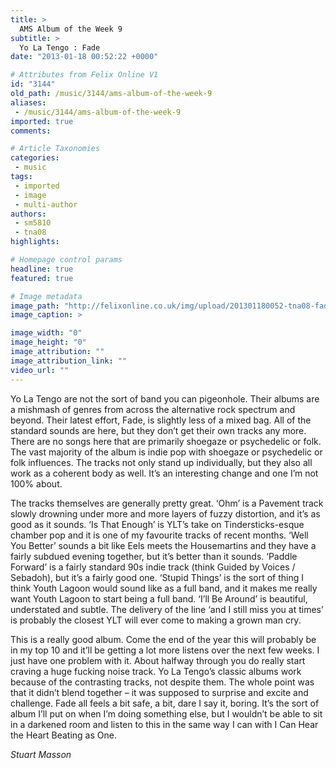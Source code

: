 ```yaml
---
title: >
  AMS Album of the Week 9
subtitle: >
  Yo La Tengo : Fade
date: "2013-01-18 00:52:22 +0000"

# Attributes from Felix Online V1
id: "3144"
old_path: /music/3144/ams-album-of-the-week-9
aliases:
 - /music/3144/ams-album-of-the-week-9
imported: true
comments:

# Article Taxonomies
categories:
 - music
tags:
 - imported
 - image
 - multi-author
authors:
 - sm5810
 - tna08
highlights:

# Homepage control params
headline: true
featured: true

# Image metadata
image_path: "http://felixonline.co.uk/img/upload/201301180052-tna08-fade.jpg"
image_caption: >

image_width: "0"
image_height: "0"
image_attribution: ""
image_attribution_link: ""
video_url: ""
---
```


Yo La Tengo are not the sort of band you can pigeonhole. Their albums are a mishmash of genres from across the alternative rock spectrum and beyond. Their latest effort, Fade, is slightly less of a mixed bag. All of the standard sounds are here, but they don’t get their own tracks any more. There are no songs here that are primarily shoegaze or psychedelic or folk. The vast majority of the album is indie pop with shoegaze or psychedelic or folk influences. The tracks not only stand up individually, but they also all work as a coherent body as well. It’s an interesting change and one I’m not 100% about.

The tracks themselves are generally pretty great. ‘Ohm’ is a Pavement track slowly drowning under more and more layers of fuzzy distortion, and it’s as good as it sounds. ‘Is That Enough’ is YLT’s take on Tindersticks-esque chamber pop and it is one of my favourite tracks of recent months. ‘Well You Better’ sounds a bit like Eels meets the Housemartins and they have a fairly subdued evening together, but it’s better than it sounds. ‘Paddle Forward’ is a fairly standard 90s indie track (think Guided by Voices / Sebadoh), but it’s a fairly good one. ‘Stupid Things’ is the sort of thing I think Youth Lagoon would sound like as a full band, and it makes me really want Youth Lagoon to start being a full band. ‘I’ll Be Around’ is beautiful, understated and subtle. The delivery of the line ‘and I still miss you at times’ is probably the closest YLT will ever come to making a grown man cry.

This is a really good album. Come the end of the year this will probably be in my top 10 and it’ll be getting a lot more listens over the next few weeks. I just have one problem with it. About halfway through you do really start craving a huge fucking noise track. Yo La Tengo’s classic albums work because of the contrasting tracks, not despite them. The whole point was that it didn’t blend together – it was supposed to surprise and excite and challenge. Fade all feels a bit safe, a bit, dare I say it, boring. It’s the sort of album I’ll put on when I’m doing something else, but I wouldn’t be able to sit in a darkened room and listen to this in the same way I can with I Can Hear the Heart Beating as One.

_Stuart Masson_
